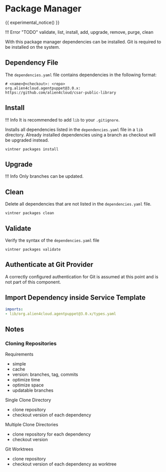 # Package Manager

{{ experimental_notice() }}

!!! Error "TODO"
    validate, list, install, add, upgrade, remove, purge, clean

With this package manager dependencies can be installed.
Git is required to be installed on the system.

## Dependency File

The `dependencies.yaml` file contains dependencies in the following format:

```text linenums="1"
# <name>@<checkout>: <repo>
org.alien4cloud.agentpuppet@3.0.x: https://github.com/alien4cloud/csar-public-library
```

## Install

!!! Info
    It is recommended to add `lib` to your `.gitignore`.


Installs all dependencies listed in the `dependencies.yaml` file in a `lib` directory.
Already installed dependencies using a branch as checkout will be upgraded instead.

```shell linenums="1"
vintner packages install
```


## Upgrade 

!!! Info
    Only branches can be updated.


## Clean

Delete all dependencies that are not listed in the `dependencies.yaml` file.

```shell linenums="1"
vintner packages clean
```

## Validate

Verify the syntax of the `dependencies.yaml` file

```shell linenums="1"
vintner packages validate
```

## Authenticate at Git Provider

A correctly configured authentication for Git is assumed at this point and is not part of this component.

## Import Dependency inside Service Template

```yaml linenums="1"
imports:
- lib/org.alien4cloud.agentpuppet@3.0.x/types.yaml
```


## Notes

### Cloning Repositories

Requirements

- simple
- cache
- version: branches, tag, commits
- optimize time
- optimize space
- updatable branches

Single Clone Directory

- clone repository
- checkout version of each dependency

Multiple Clone Directories

- clone repository for each dependency
- checkout version

Git Worktrees

- clone repository
- checkout version of each dependency as worktree
